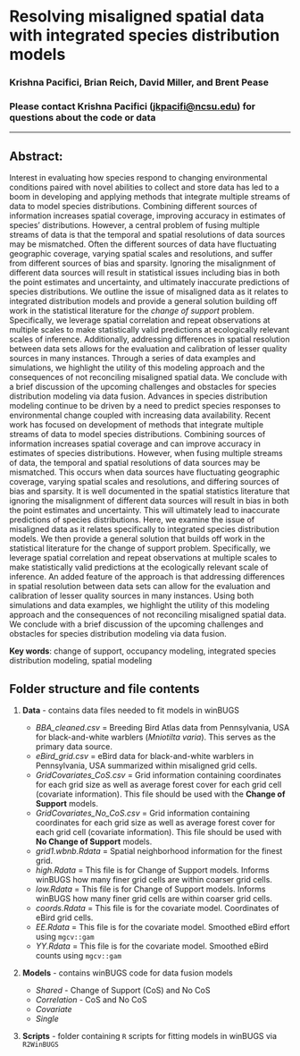 # Resolving misaligned spatial data with integrated species distribution models  

### Krishna Pacifici, Brian Reich, David Miller, and Brent Pease  

### Please contact Krishna Pacifici (jkpacifi@ncsu.edu) for questions about the code or data  

---  

## Abstract:  
Interest in evaluating how species respond to changing environmental conditions paired with novel abilities to collect and store data has led to a boom in developing and applying methods that integrate multiple streams of data to model species distributions. Combining different sources of information increases spatial coverage, improving accuracy in estimates of species’ distributions.  However, a central problem of fusing multiple streams of data is that the temporal and spatial resolutions of data sources may be mismatched.  Often the different sources of data have fluctuating geographic coverage, varying spatial scales and resolutions, and suffer from different sources of bias and sparsity.  Ignoring the misalignment of different data sources will result in statistical issues including bias in both the point estimates and uncertainty, and ultimately inaccurate predictions of species distributions.  We outline the issue of misaligned data as it relates to integrated distribution models and provide a general solution building off work in the statistical literature for the *change of support* problem.  Specifically, we leverage spatial correlation and repeat observations at multiple scales to make statistically valid predictions at ecologically relevant scales of inference.  Additionally, addressing differences in spatial resolution between data sets allows for the evaluation and calibration of lesser quality sources in many instances. Through a series of data examples and simulations, we highlight the utility of this modeling approach and the consequences of not reconciling misaligned spatial data. We conclude with a brief discussion of the upcoming challenges and obstacles for species distribution modeling via data fusion. Advances in species distribution modeling continue to be driven by a need to predict species responses to environmental change coupled with increasing data availability. Recent work has focused on development of methods that integrate multiple streams of data to model species distributions. Combining sources of information increases spatial coverage and can improve accuracy in estimates of species distributions. However, when fusing multiple streams of data, the temporal and spatial resolutions of data sources may be mismatched. This occurs when data sources have fluctuating geographic coverage, varying spatial scales and resolutions, and differing sources of bias and sparsity. It is well documented in the spatial statistics literature that ignoring the misalignment of different data sources will result in bias in both the point estimates and uncertainty. This will ultimately lead to inaccurate predictions of species distributions. Here, we examine the issue of misaligned data as it relates specifically to integrated species distribution models. We then provide a general solution that builds off work in the statistical literature for the change of support problem. Specifically, we leverage spatial correlation and repeat observations at multiple scales to make statistically valid predictions at the ecologically relevant scale of inference. An added feature of the approach is that addressing differences in spatial resolution between data sets can allow for the evaluation and calibration of lesser quality sources in many instances. Using both simulations and data examples, we highlight the utility of this modeling approach and the consequences of not reconciling misaligned spatial data. We conclude with a brief discussion of the upcoming challenges and obstacles for species distribution modeling via data fusion. 

**Key words**: change of support, occupancy modeling, integrated species distribution modeling, spatial modeling

## Folder structure and file contents

1. **Data** - contains data files needed to fit models in winBUGS   
   * *BBA_cleaned.csv* = Breeding Bird Atlas data from Pennsylvania, USA for black-and-white warblers (*Mniotilta varia*). This serves as the primary data source.    
   * *eBird_grid.csv* = eBird data for black-and-white warblers in Pennsylvania, USA summarized within misaligned grid cells.    
   * *GridCovariates_CoS.csv* = Grid information containing coordinates for each grid size as well as average forest cover for each grid cell (covariate information). This file should be used with the **Change of Support** models. 
   * *GridCovariates_No_CoS.csv* = Grid information containing coordinates for each grid size as well as average forest cover for each grid cell (covariate information). This file should be used with **No Change of Support** models.    
   * *grid1.wbnb.Rdata* = Spatial neighborhood information for the finest grid.    
   * *high.Rdata* = This file is for Change of Support models. Informs winBUGS how many finer grid cells are within coarser grid cells.    
   * *low.Rdata* = This file is for Change of Support models. Informs winBUGS how many finer grid cells are within coarser grid cells.   
   * *coords.Rdata* = This file is for the covariate model. Coordinates of eBird grid cells.  
   * *EE.Rdata* = This file is for the covariate model. Smoothed eBird effort using `mgcv::gam`    
   * *YY.Rdata* = This file is for the covariate model. Smoothed eBird counts using `mgcv::gam`    
   
2. **Models** - contains winBUGS code for data fusion models    
   * *Shared* - Change of Support (CoS) and No CoS    
   * *Correlation* - CoS and No CoS    
   * *Covariate*    
   * *Single*     
3. **Scripts** - folder containing `R` scripts for fitting models in winBUGS via `R2WinBUGS`



